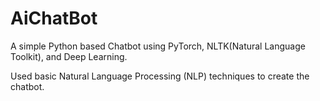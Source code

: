 # AiChatBot

A simple Python based Chatbot using PyTorch, NLTK(Natural Language Toolkit), and Deep Learning.

Used basic Natural Language Processing (NLP) techniques to create the chatbot.